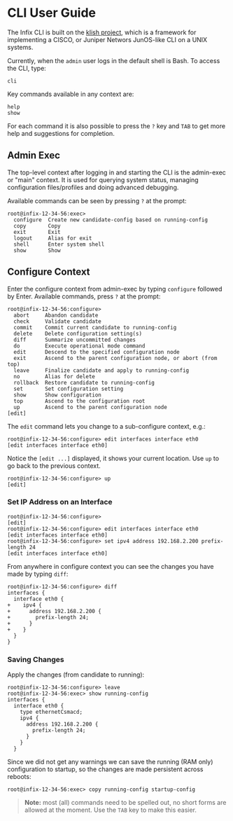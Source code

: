 CLI User Guide
==============

The Infix CLI is built on the [klish project][1], which is a framework
for implementing a CISCO, or Juniper Networs JunOS-like CLI on a UNIX
systems.

Currently, when the `admin` user logs in the default shell is Bash.  To
access the CLI, type:

    cli

Key commands available in any context are:

    help
	show

For each command it is also possible to press the `?` key and `TAB` to
get more help and suggestions for completion.


Admin Exec
----------

The top-level context after logging in and starting the CLI is the
admin-exec or "main" context.  It is used for querying system status,
managing configuration files/profiles and doing advanced debugging.

Available commands can be seen by pressing `?` at the prompt:

```
root@infix-12-34-56:exec> 
  configure  Create new candidate-config based on running-config
  copy       Copy
  exit       Exit
  logout     Alias for exit
  shell      Enter system shell
  show       Show
```

Configure Context
-----------------

Enter the configure context from admin-exec by typing `configure`
followed by Enter.  Available commands, press `?` at the prompt:

```
root@infix-12-34-56:configure> 
  abort     Abandon candidate
  check     Validate candidate
  commit    Commit current candidate to running-config
  delete    Delete configuration setting(s)
  diff      Summarize uncommitted changes
  do        Execute operational mode command
  edit      Descend to the specified configuration node
  exit      Ascend to the parent configuration node, or abort (from top)
  leave     Finalize candidate and apply to running-config
  no        Alias for delete
  rollback  Restore candidate to running-config
  set       Set configuration setting
  show      Show configuration
  top       Ascend to the configuration root
  up        Ascend to the parent configuration node
[edit]
```

The `edit` command lets you change to a sub-configure context, e.g.:

```
root@infix-12-34-56:configure> edit interfaces interface eth0 
[edit interfaces interface eth0]
```

Notice the `[edit ...]` displayed, it shows your current location.
Use `up` to go back to the previous context.

```
root@infix-12-34-56:configure> up
[edit]
```

### Set IP Address on an Interface

```
root@infix-12-34-56:configure> 
[edit]
root@infix-12-34-56:configure> edit interfaces interface eth0 
[edit interfaces interface eth0]
root@infix-12-34-56:configure> set ipv4 address 192.168.2.200 prefix-length 24
[edit interfaces interface eth0]
```

From anywhere in configure context you can see the changes you have
made by typing `diff`:

```
root@infix-12-34-56:configure> diff
interfaces {
  interface eth0 {
+    ipv4 {
+      address 192.168.2.200 {
+        prefix-length 24;
+      }
+    }
  }
}
```

### Saving Changes

Apply the changes (from candidate to running):

```
root@infix-12-34-56:configure> leave
root@infix-12-34-56:exec> show running-config 
interfaces {
  interface eth0 {
    type ethernetCsmacd;
    ipv4 {
      address 192.168.2.200 {
        prefix-length 24;
      }
    }
  }
```

Since we did not get any warnings we can save the running (RAM only)
configuration to startup, so the changes are made persistent across
reboots:

```
root@infix-12-34-56:exec> copy running-config startup-config 
```

> **Note:** most (all) commands need to be spelled out, no short forms
> are allowed at the moment.  Use the `TAB` key to make this easier.


[1]: https://src.libcode.org/pkun/klish
